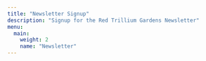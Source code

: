```yaml
---
title: "Newsletter Signup"
description: "Signup for the Red Trillium Gardens Newsletter"
menu:
  main:
    weight: 2
    name: "Newsletter"
---
```

<div class="ml-embedded" data-form="BHOSmQ"></div>